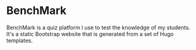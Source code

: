 # BenchMark
BenchMark is a quiz platform I use to test the knowledge of my students. It's a static Bootstrap website that is generated from a set of Hugo templates. 
